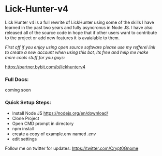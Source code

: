 # Lick-Hunter-v4

Lick Hunter v4 is a full rewrite of LickHunter using some of the skills I have learned in the past two years and fully asyncronus in Node JS. I have also released all of the source code in hope that if other users want to contribute to the project or add new features it is avaialable to them.


*First off if you enjoy using open source software please use my refferel link to create a new account when using this bot, its free and help me make more cools stuff for you guys:*

https://partner.bybit.com/b/lickhunterv4


### Full Docs:

coming soon


### Quick Setup Steps:
- Install Node JS https://nodejs.org/en/download/
- Clone Project
- Open CMD prompt in directory 
- npm install
- create a copy of example.env named .env
- edit settings


Follow me on twitter for updates:
https://twitter.com/Crypt0Gnome
